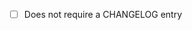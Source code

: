 <!--
Make sure to familiarise yourself with the Runtime release process at https://github.com/polkadot-fellows/runtimes?tab=readme-ov-file#release-process 
and the Runtime release guidelines at https://github.com/polkadot-fellows/runtimes?tab=readme-ov-file#release-guidelines.
Use this PR template to streamline the release process, communicate on the changes that you are proposing, and provide a clear course of action for network stakeholders.
-->

<!---
1) What kind of changes does this PR introduce?
Indicate if merging this PR will result in breaking changes (e.g. changes to transaction/event/error encoding, polkadot-sdk migrations, or XCM and storage format) or disruptions for network stakeholders. 
When submitting a breaking change, please make sure to ping @SBalaguer and @anaelleltd so that they can notify ecosystem teams and builders.
Otherwise, ignore sections 1, 2, and 3.
-->

<!---
2) Who will be impacted by theses changes in practice?
Indicate all network stakeholders (e.g. teams working on parachains or live networks, wallets, UIs, CEXes, or DEXes) that this PR will affect.
-->

<!---
3) How should impacted team/builders follow up on these changes?
Recommend a course of action (e.g. resources for code refactoring or further reading) for network stakeholders.
-->

<!-- Remember that you can run `/merge` to enable auto-merge in the PR. -->
<!-- Remember to modify the changelog and highlight all breaking changes or disruptions. Otherwise, indicate if this is not needed. -->
- [ ] Does not require a CHANGELOG entry
